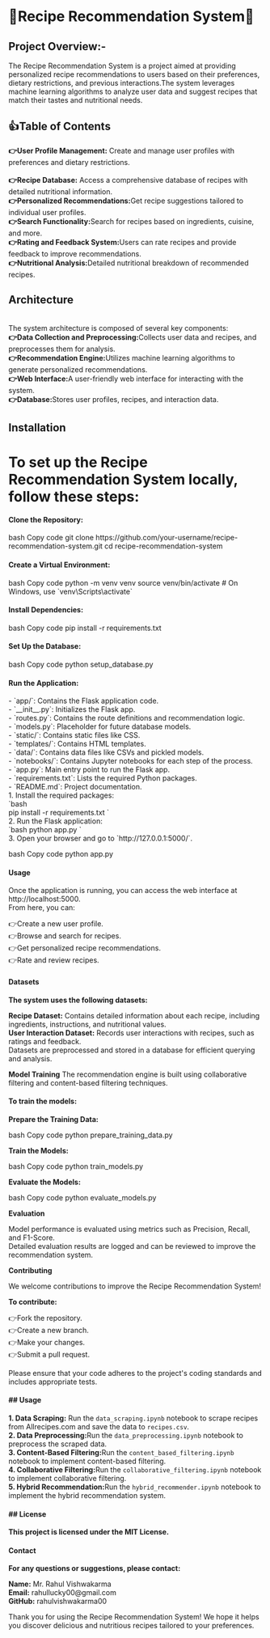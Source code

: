 
<h1>🍨Recipe Recommendation System🍨</h1>

<h2>Project Overview:-</h2>
The Recipe Recommendation System is a project aimed at providing personalized recipe recommendations to users based on their preferences, dietary restrictions, and previous interactions.The system leverages machine learning algorithms to analyze user data and suggest recipes that match their tastes and nutritional needs.</br>
<h2>👍Table of Contents</h2>
<strong>👉User Profile Management:</strong> Create and manage user profiles with preferences and dietary restrictions.</br></br>
<strong>👉Recipe Database:</strong> Access a comprehensive database of recipes with detailed nutritional information.</br>
<strong>👉Personalized Recommendations:</strong>Get recipe suggestions tailored to individual user profiles.</br>
<strong>👉Search Functionality:</strong>Search for recipes based on ingredients, cuisine, and more.</br>
<strong>👉Rating and Feedback System:</strong>Users can rate recipes and provide feedback to improve recommendations.</br>
<strong>👉Nutritional Analysis:</strong>Detailed nutritional breakdown of recommended recipes.</br>
<h2>Architecture</h2></br>The system architecture is composed of several key components:</br>
<strong>👉Data Collection and Preprocessing:</strong>Collects user data and recipes, and preprocesses them for analysis.</br>
<strong>👉Recommendation Engine:</strong>Utilizes machine learning algorithms to generate personalized recommendations.</br>
<strong>👉Web Interface:</strong>A user-friendly web interface for interacting with the system.</br>
<strong>👉Database:</strong>Stores user profiles, recipes, and interaction data.</br>
<h2>Installation</h2>
<h1>To set up the Recipe Recommendation System locally, follow these steps:</h1>

<h4>Clone the Repository:</h4>

<p>bash
Copy code
git clone https://github.com/your-username/recipe-recommendation-system.git
cd recipe-recommendation-system</p>
<h4>Create a Virtual Environment:</h4>

<p>bash
Copy code
python -m venv venv
source venv/bin/activate  # On Windows, use `venv\Scripts\activate`</p>
<h4>Install Dependencies:</h4>

<p>bash
Copy code
pip install -r requirements.txt</p>
<h4>Set Up the Database:</h4>

<p>bash
Copy code
python setup_database.py</p>
<h4>Run the Application:</h4>
- `app/`: Contains the Flask application code.</br>
  - `__init__.py`: Initializes the Flask app.</br>
  - `routes.py`: Contains the route definitions and recommendation logic.</br>
  - `models.py`: Placeholder for future database models.</br>
  - `static/`: Contains static files like CSS.</br>
  - `templates/`: Contains HTML templates.</br>
- `data/`: Contains data files like CSVs and pickled models.</br>
- `notebooks/`: Contains Jupyter notebooks for each step of the process.</br>
- `app.py`: Main entry point to run the Flask app.</br>
- `requirements.txt`: Lists the required Python packages.</br>
- `README.md`: Project documentation.</br>
1. Install the required packages:</br>
  `bash</br>
  pip install -r requirements.txt
  `</br>
2. Run the Flask application:</br>
  `bash
  python app.py
  `</br>
3. Open your browser and go to `http://127.0.0.1:5000/`.</br>

<p>bash
Copy code
python app.py</p>
<h4>Usage</h4>
<p>Once the application is running, you can access the web interface at http://localhost:5000.<br>
 From here, you can:</p>
<p>👉Create a new user profile.</br>
👉Browse and search for recipes.</br>
👉Get personalized recipe recommendations.</br>
👉Rate and review recipes.</br></p>
<h4>Datasets</h4>
<strong>The system uses the following datasets:</strong>

<strong>Recipe Dataset:</strong> Contains detailed information about each recipe, including ingredients, instructions, and nutritional values.</br>
<strong>User Interaction Dataset:</strong> Records user interactions with recipes, such as ratings and feedback.</br>
Datasets are preprocessed and stored in a database for efficient querying and analysis.

<strong>Model Training</strong>
The recommendation engine is built using collaborative filtering and content-based filtering techniques.
<h4>To train the models:</h4>

<strong>Prepare the Training Data:</strong>

<p>bash
Copy code
python prepare_training_data.py</p>
<strong>Train the Models:</strong>

<p>bash
Copy code
python train_models.py</p>
<strong>Evaluate the Models:</strong>

<p>bash
Copy code
python evaluate_models.py</p>
<strong>Evaluation</strong>
<p>Model performance is evaluated using metrics such as Precision, Recall, and F1-Score.</br>Detailed evaluation results are logged and can be reviewed to improve the recommendation system.</p>

<strong>Contributing</strong>
<p>We welcome contributions to improve the Recipe Recommendation System!</p>
<strong>To contribute:</strong>
 <p>👉Fork the repository.</br>
👉Create a new branch.</br>
👉Make your changes.</br>
👉Submit a pull request.</br></p>
<p>Please ensure that your code adheres to the project's coding standards and includes appropriate tests.</p>
<h4>## Usage</h4>

<strong>1. **Data Scraping:**</strong> Run the `data_scraping.ipynb` notebook to scrape recipes from Allrecipes.com and save the data to `recipes.csv`.</br>
<strong>2. **Data Preprocessing:**</strong>Run the `data_preprocessing.ipynb` notebook to preprocess the scraped data.</br>
<strong>3. **Content-Based Filtering:**</strong>Run the `content_based_filtering.ipynb` notebook to implement content-based filtering.</br>
<strong>4. **Collaborative Filtering:**</strong>Run the `collaborative_filtering.ipynb` notebook to implement collaborative filtering.</br>
<strong>5. **Hybrid Recommendation:**</strong>Run the `hybrid_recommender.ipynb` notebook to implement the hybrid recommendation system.</br>

<h4>## License</h4>

<strong>This project is licensed under the MIT License.</strong>

<h4>Contact</h4>
<strong>For any questions or suggestions, please contact:</strong>

<p><strong>Name:</strong> Mr. Rahul Vishwakarma</br>
<strong>Email:</strong> rahullucky00@gmail.com</br>
<strong>GitHub:</strong> rahulvishwakarma00</br></p>
<p></p>Thank you for using the Recipe Recommendation System! We hope it helps you discover delicious and nutritious recipes tailored to your preferences.</p>
